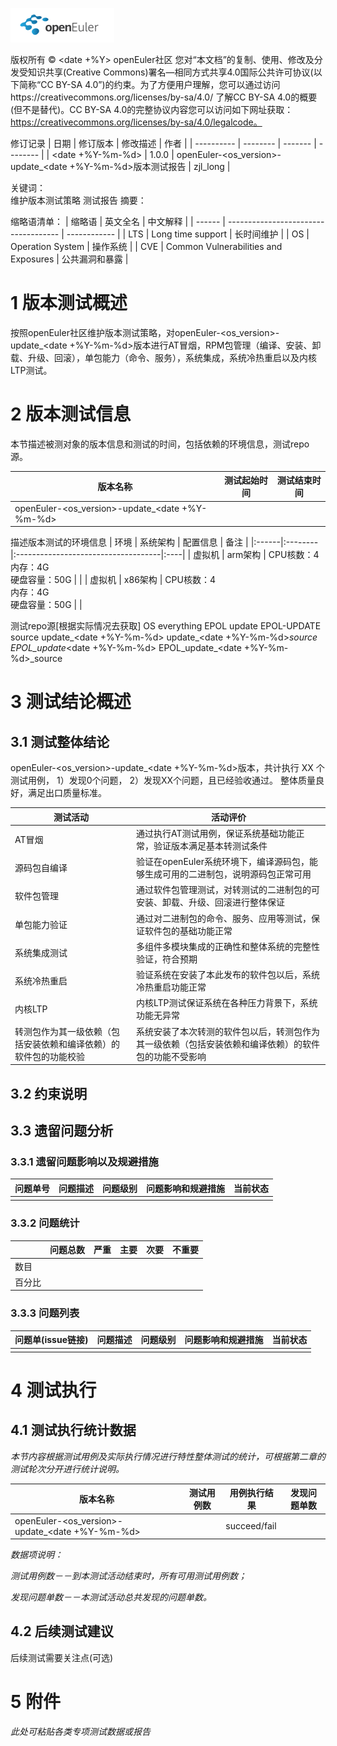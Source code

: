 ![openEuler ico](../../images/openEuler.png)

版权所有 © <date +%Y>  openEuler社区
 您对“本文档”的复制、使用、修改及分发受知识共享(Creative Commons)署名—相同方式共享4.0国际公共许可协议(以下简称“CC BY-SA 4.0”)的约束。为了方便用户理解，您可以通过访问https://creativecommons.org/licenses/by-sa/4.0/ 了解CC BY-SA 4.0的概要 (但不是替代)。CC BY-SA 4.0的完整协议内容您可以访问如下网址获取：https://creativecommons.org/licenses/by-sa/4.0/legalcode。

修订记录
|  日期       | 修订版本  | 修改描述 | 作者      |
| ---------- | -------- | ------- | -------- |
| <date +%Y-%m-%d> | 1.0.0 | openEuler-<os_version>-update_<date +%Y-%m-%d>版本测试报告 | zjl_long |

关键词：  
    维护版本测试策略 测试报告
摘要：
    
缩略语清单：
| 缩略语  | 英文全名                              | 中文解释       |
| ------ | ------------------------------------ | ------------ |
| LTS    | Long time support                    | 长时间维护     |
| OS     | Operation System                     | 操作系统       |
| CVE    | Common Vulnerabilities and Exposures | 公共漏洞和暴露  |


# 1     版本测试概述
按照openEuler社区维护版本测试策略，对openEuler-<os_version>-update_<date +%Y-%m-%d>版本进行AT冒烟，RPM包管理（编译、安装、卸载、升级、回滚），单包能力（命令、服务），系统集成，系统冷热重启以及内核LTP测试。


# 2     版本测试信息
本节描述被测对象的版本信息和测试的时间，包括依赖的环境信息，测试repo源。

| 版本名称             | 测试起始时间   | 测试结束时间   |
| ------------------- | ------------ | ------------ |
| openEuler-<os_version>-update_<date +%Y-%m-%d> |   |   |

描述版本测试的环境信息
|  环境  | 系统架构 |  配置信息                            | 备注 |
|:------|:--------|:------------------------------------|:----|
| 虚拟机 | arm架构 | CPU核数：4<br>内存：4G<br>硬盘容量：50G |     |
| 虚拟机 | x86架构 | CPU核数：4<br>内存：4G<br>硬盘容量：50G |     |

测试repo源[根据实际情况去获取]
OS
everything
EPOL
update
EPOL-UPDATE
source
update_<date +%Y-%m-%d>
update_<date +%Y-%m-%d>_source
EPOL_update_<date +%Y-%m-%d>
EPOL_update_<date +%Y-%m-%d>_source


# 3     测试结论概述

## 3.1   测试整体结论
openEuler-<os_version>-update_<date +%Y-%m-%d>版本，共计执行 XX 个测试用例，
1）发现0个问题，
2）发现XX个问题，且已经验收通过。
整体质量良好，满足出口质量标准。

| 测试活动    | 活动评价                                          |
| ---------- | ----------------------------------------------- |
| AT冒烟      | 通过执行AT测试用例，保证系统基础功能正常，验证版本满足基本转测试条件 |
| 源码包自编译 | 验证在openEuler系统环境下，编译源码包，能够生成可用的二进制包，说明源码包正常可用 |
| 软件包管理   | 通过软件包管理测试，对转测试的二进制包的可安装、卸载、升级、回滚进行整体保证 |
| 单包能力验证 | 通过对二进制包的命令、服务、应用等测试，保证软件包的基础功能正常 |
| 系统集成测试 | 多组件多模块集成的正确性和整体系统的完整性验证，符合预期 |
| 系统冷热重启 | 验证系统在安装了本此发布的软件包以后，系统冷热重启功能正常 |
| 内核LTP     | 内核LTP测试保证系统在各种压力背景下，系统功能无异常 |
| 转测包作为其一级依赖（包括安装依赖和编译依赖）的软件包的功能校验 | 系统安装了本次转测的软件包以后，转测包作为其一级依赖（包括安装依赖和编译依赖）的软件包的功能不受影响 |

## 3.2   约束说明

## 3.3   遗留问题分析

### 3.3.1 遗留问题影响以及规避措施
| 问题单号 | 问题描述 | 问题级别 | 问题影响和规避措施 | 当前状态 |
| ------- | ------ | ------- | --------------- | ------- |
|         |        |         |                 |         |

### 3.3.2 问题统计
|        | 问题总数 | 严重 | 主要 | 次要 | 不重要 |
| ------ | ------- | --- | --- | --- | ----- |
|  数目   |        |      |     |     |       |
|  百分比 |        |      |     |     |       |

### 3.3.3 问题列表
| 问题单(issue链接) | 问题描述 | 问题级别 | 问题影响和规避措施 | 当前状态 |
| ------- | ------ | ------- | --------------- | ------ |
|      |    |    |    |    |


# 4     测试执行

## 4.1   测试执行统计数据

*本节内容根据测试用例及实际执行情况进行特性整体测试的统计，可根据第二章的测试轮次分开进行统计说明。*

|  版本名称  | 测试用例数 | 用例执行结果 | 发现问题单数 |
| --------- | -------- | ---------- | ---------- |
| openEuler-<os_version>-update_<date +%Y-%m-%d> |     | succeed/fail |      |


*数据项说明：*

*测试用例数－－到本测试活动结束时，所有可用测试用例数；*

*发现问题单数－－本测试活动总共发现的问题单数。*

## 4.2   后续测试建议

后续测试需要关注点(可选)


# 5     附件

*此处可粘贴各类专项测试数据或报告*

